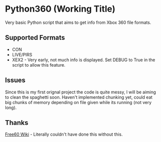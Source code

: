 # Python360 (Working Title)
Very basic Python script that aims to get info from Xbox 360 file formats. 

## Supported Formats
- CON
- LIVE/PIRS
- XEX2 - Very early, not much info is displayed. Set DEBUG to True in the script to allow this feature.

## Issues
Since this is my first orignal project the code is quite messy, I will be aiming to clean the spaghetti soon.
Haven't implemented chunking yet, could eat big chunks of memory depending on file given while its running (not very long).

## Thanks
[Free60 Wiki](https://free60.org/) - Literally couldn't have done this without this.
